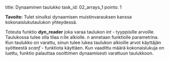 title: Dynaaminen taulukko
task_id: 02_arrays_1
points: 1

**Tavoite:** Tulet sinuiksi dynaamisen muistinvarauksen kanssa kokonaislukutaulukon yhteydessä.

Toteuta funktio **dyn_reader** joka varaa taulukon *int* - tyyppisille arvoille. Taulukossa tulee olla tilaa *n*:lle alkiolle. *n* annetaan funktiolle parametrina. Kun taulukko on varattu, sinun tulee lukea taulukon alkioille arvot käyttäjän syötteestä *scanf* - funktiota käyttäen. Kun vaadittu määrä kokonaislukuja on luettu, funktio palauttaa osoittimen dynaamisesti varattuun taulukkoon.

